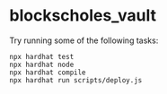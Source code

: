 # blockscholes_vault

Try running some of the following tasks:

```shell
npx hardhat test
npx hardhat node
npx hardhat compile
npx hardhat run scripts/deploy.js
```
